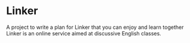 # Linker
A project to write a plan for Linker that you can enjoy and learn together Linker is an online service aimed at discussive English classes.
